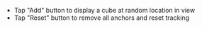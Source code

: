 - Tap "Add" button to display a cube at random location in view
- Tap "Reset" button to remove all anchors and reset tracking
